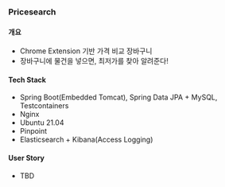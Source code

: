 ### Pricesearch

#### 개요
- Chrome Extension 기반 가격 비교 장바구니
- 장바구니에 물건을 넣으면, 최저가를 찾아 알려준다!

#### Tech Stack
- Spring Boot(Embedded Tomcat), Spring Data JPA + MySQL, Testcontainers
- Nginx
- Ubuntu 21.04
- Pinpoint
- Elasticsearch + Kibana(Access Logging)

#### User Story
- TBD